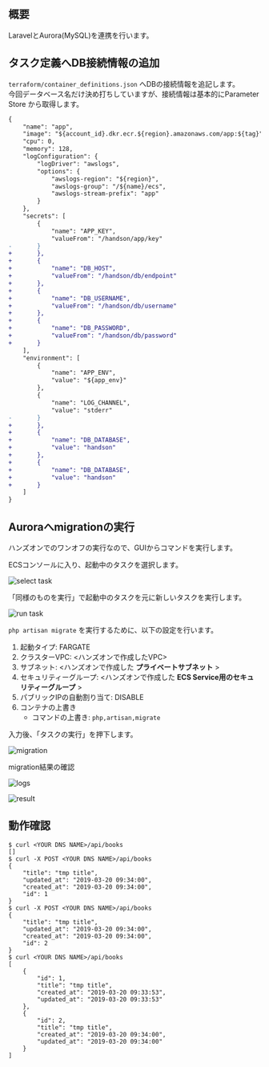 ## 概要
LaravelとAurora(MySQL)を連携を行います。

## タスク定義へDB接続情報の追加
`terraform/container_definitions.json` へDBの接続情報を追記します。  
今回データベース名だけ決め打ちしていますが、接続情報は基本的にParameter Store から取得します。

```diff
{
    "name": "app",
    "image": "${account_id}.dkr.ecr.${region}.amazonaws.com/app:${tag}",
    "cpu": 0,
    "memory": 128,
    "logConfiguration": {
        "logDriver": "awslogs",
        "options": {
            "awslogs-region": "${region}",
            "awslogs-group": "/${name}/ecs",
            "awslogs-stream-prefix": "app"
        }
    },
    "secrets": [
        {
            "name": "APP_KEY",
            "valueFrom": "/handson/app/key"
-       }
+       },
+       {
+           "name": "DB_HOST",
+           "valueFrom": "/handson/db/endpoint"
+       },
+       {
+           "name": "DB_USERNAME",
+           "valueFrom": "/handson/db/username"
+       },
+       {
+           "name": "DB_PASSWORD",
+           "valueFrom": "/handson/db/password"
+       }
    ],
    "environment": [
        {
            "name": "APP_ENV",
            "value": "${app_env}"
        },
        {
            "name": "LOG_CHANNEL",
            "value": "stderr"
-       }
+       },
+       {
+           "name": "DB_DATABASE",
+           "value": "handson"
+       },
+       {
+           "name": "DB_DATABASE",
+           "value": "handson"
+       }
    ]
}
```

## Auroraへmigrationの実行
ハンズオンでのワンオフの実行なので、GUIからコマンドを実行します。  

ECSコンソールに入り、起動中のタスクを選択します。  

![select task](imgs/aws-select-task.png)

「同様のものを実行」で起動中のタスクを元に新しいタスクを実行します。

![run task](imgs/aws-run-task.png)

`php artisan migrate` を実行するために、以下の設定を行います。  

1. 起動タイプ: FARGATE
2. クラスターVPC: <ハンズオンで作成したVPC>
3. サブネット: <ハンズオンで作成した **プライベートサブネット** >
4. セキュリティーグループ: <ハンズオンで作成した **ECS Service用のセキュリティーグループ** >
5. パブリックIPの自動割り当て: DISABLE
6. コンテナの上書き
    - コマンドの上書き: `php,artisan,migrate`

入力後、「タスクの実行」を押下します。

![migration](imgs/aws-laravel-migrate.png)

migration結果の確認

![logs](imgs/aws-migration-cloudwatch.png)

![result](imgs/aws-migration-result.png)

## 動作確認
```
$ curl <YOUR DNS NAME>/api/books
[]
$ curl -X POST <YOUR DNS NAME>/api/books
{
    "title": "tmp title",
    "updated_at": "2019-03-20 09:34:00",
    "created_at": "2019-03-20 09:34:00",
    "id": 1
}
$ curl -X POST <YOUR DNS NAME>/api/books
{
    "title": "tmp title",
    "updated_at": "2019-03-20 09:34:00",
    "created_at": "2019-03-20 09:34:00",
    "id": 2
}
$ curl <YOUR DNS NAME>/api/books
[
    {
        "id": 1,
        "title": "tmp title",
        "created_at": "2019-03-20 09:33:53",
        "updated_at": "2019-03-20 09:33:53"
    },
    {
        "id": 2,
        "title": "tmp title",
        "created_at": "2019-03-20 09:34:00",
        "updated_at": "2019-03-20 09:34:00"
    }
]
```
